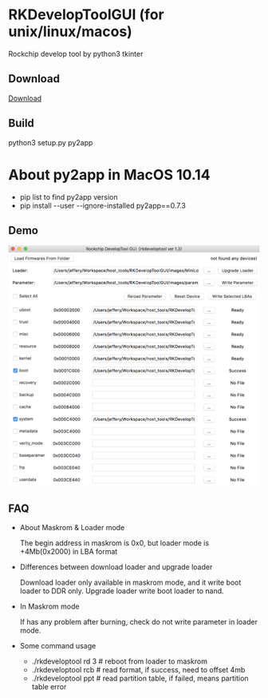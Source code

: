 # RKDevelopToolGUI (for unix/linux/macos)
Rockchip develop tool by python3 tkinter

## Download
[Download](https://github.com/Jerzha/RKDevelopToolGUI/releases)

## Build
python3 setup.py py2app

# About py2app in MacOS 10.14
* pip list to find py2app version
* pip install --user --ignore-installed py2app==0.7.3 

## Demo
![avatar](/demo/demo1.png)

## FAQ

* About Maskrom & Loader mode

    The begin address in maskrom is 0x0, but loader mode is +4Mb(0x2000) in LBA format
 
* Differences between download loader and upgrade loader
    
    Download loader only available in maskrom mode, and it write boot loader to DDR only. 
    Upgrade loader write boot loader to nand.  
    
* In Maskrom mode

    If has any problem after burning, check do not write parameter in loader mode.
    
* Some command usage
    
    * ./rkdeveloptool rd 3    # reboot from loader to maskrom
    * ./rkdeveloptool rcb     # read format, if success, need to offset 4mb
    * ./rkdeveloptool ppt     # read partition table, if failed, means partition table error
